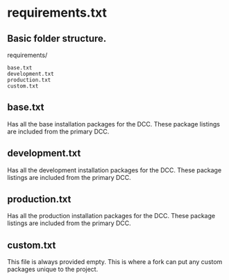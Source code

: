 # requirements.txt

## Basic folder structure.

requirements/
    
    base.txt
    development.txt
    production.txt
    custom.txt

## base.txt

Has all the base installation packages for the DCC. These package listings are included from the primary DCC.

## development.txt

Has all the development installation packages for the DCC. These package listings are included from the primary DCC.

## production.txt

Has all the production installation packages for the DCC. These package listings are included from the primary DCC.

## custom.txt

This file is always provided empty. This is where a fork can put any custom packages unique to the project.